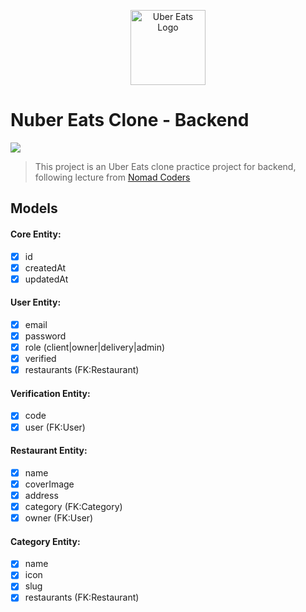 <p align="center">
  <img src="https://d3i4yxtzktqr9n.cloudfront.net/web-eats-v2/0c6de4f0b3884eb89b28a29ecbc10d59.svg" width="120" alt="Uber Eats Logo" />
</p>

# Nuber Eats Clone - Backend

[![](https://img.shields.io/badge/author-RunFridge-brightgreen)](https://github.com/hwhang0917)

> This project is an Uber Eats clone practice project for backend, following lecture from [Nomad Coders](https://nomadcoders.co/)

## Models

#### Core Entity:

- [x] id
- [x] createdAt
- [x] updatedAt

#### User Entity:

- [x] email
- [x] password
- [x] role (client|owner|delivery|admin)
- [x] verified
- [x] restaurants (FK:Restaurant)

#### Verification Entity:

- [x] code
- [x] user (FK:User)

#### Restaurant Entity:

- [x] name
- [x] coverImage
- [x] address
- [x] category (FK:Category)
- [x] owner (FK:User)

#### Category Entity:

- [x] name
- [x] icon
- [x] slug
- [x] restaurants (FK:Restaurant)
